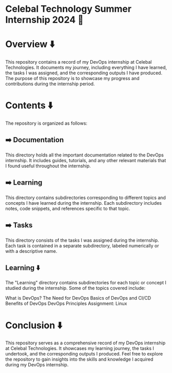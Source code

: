 # Celebal Technology Summer Internship 2024 🚀
# Overview ⬇️
This repository contains a record of my DevOps internship at Celebal Technologies. It documents my journey, including everything I have learned, the tasks I was assigned, and the corresponding outputs I have produced. The purpose of this repository is to showcase my progress and contributions during the internship period.
# Contents ⬇️
The repository is organized as follows:

## ➡️ Documentation
This directory holds all the important documentation related to the DevOps internship. It includes guides, tutorials, and any other relevant materials that I found useful throughout the internship.

## ➡️ Learning
This directory contains subdirectories corresponding to different topics and concepts I have learned during the internship. Each subdirectory includes notes, code snippets, and references specific to that topic.

## ➡️ Tasks
This directory consists of the tasks I was assigned during the internship. Each task is contained in a separate subdirectory, labeled numerically or with a descriptive name.

## Learning ⬇️
The "Learning" directory contains subdirectories for each topic or concept I studied during the internship. Some of the topics covered include:

What is DevOps?
The Need for DevOps
Basics of DevOps and CI/CD
Benefits of DevOps
DevOps Principles
Assignment: Linux
# Conclusion ⬇️
This repository serves as a comprehensive record of my DevOps internship at Celebal Technologies. It showcases my learning journey, the tasks I undertook, and the corresponding outputs I produced. Feel free to explore the repository to gain insights into the skills and knowledge I acquired during my DevOps internship.
